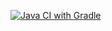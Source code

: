 [![Java CI with Gradle](https://github.com/Galina0109/Patterns/actions/workflows/gradle.yml/badge.svg)](https://github.com/Galina0109/Patterns/actions/workflows/gradle.yml)